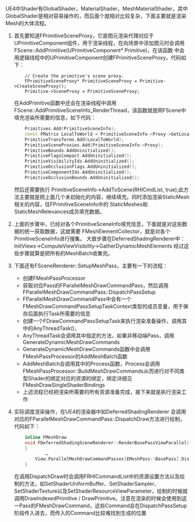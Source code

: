   UE4中Shader有GlobalShader，MaterialShader，MeshMaterialShader，其中GlobalShader是相对容易操作的，而后面个就相对比较复杂，下面主要就是渲染Mesh的大体流程。

1. 首先要知道FPrimitiveSceneProxy，它是图元渲染代理对应于UPrimitiveComponent组件，用于渲染线程，在向场景中添加图元时会调用FScene::AddPrimitive(UPrimitiveComponent* Primitive)，在该函数     中会用逻辑线程中的UPrimitiveComponent创建FPrimitiveSceneProxy，代码如下：
    ```
        // Create the primitive's scene proxy.
        FPrimitiveSceneProxy* PrimitiveSceneProxy = Primitive->CreateSceneProxy();
        Primitive->SceneProxy = PrimitiveSceneProxy;
    ```
    在AddPrimitive函数中还会在渲染线程中调用
    FScene::AddPrimitiveSceneInfo_RenderThread，该函数就是网FScene中填充渲染所需要的信息，如下代码：
    ```cpp
        Primitives.Add(PrimitiveSceneInfo);
        const FMatrix LocalToWorld = PrimitiveSceneInfo->Proxy->GetLocalToWorld();
        PrimitiveTransforms.Add(LocalToWorld);
        PrimitiveSceneProxies.Add(PrimitiveSceneInfo->Proxy);
        PrimitiveBounds.AddUninitialized();
        PrimitiveFlagsCompact.AddUninitialized();
        PrimitiveVisibilityIds.AddUninitialized();
        PrimitiveOcclusionFlags.AddUninitialized();
        PrimitiveComponentIds.AddUninitialized();
        PrimitiveOcclusionBounds.AddUninitialized();
    ```
    然后还需要执行 PrimitiveSceneInfo->AddToScene(RHICmdList, true);此方法主要就是把上面几个未初始化的内容，继续填充。同时添加渲染StaticMesh相关的内容，往FPrimitiveSceneInfo中的 StaticMeshes和StaticMeshRelevances成员填充数据。

2. 上面的步骤中，已经对各个PrimitiveSceneInfo填充信息，下面就是对这些数据的统一获取数据，这就需要 FMeshElementCollector，就是对各个PrimitiveSceneInfo进行搜集。
    大致步骤在DeferredShadingRenderer中：InitViews->ComputeViewVisibility->GatherDynamicMeshElements 经过这些步骤就算是把所有的MeshBatch收集完。

3. 下面还有FSceneRenderer::SetupMeshPass，主要有一下的流程：
	+ 创建FMeshPassProcessor
	+ 获取对应Pass的FParallelMeshDrawCommandPass，然后调用FParallelMeshDrawCommandPass::DispatchPassSetup
	+ FParallelMeshDrawCommandPass中会有一个FMeshDrawCommandPassSetupTaskContext类型的成员变量，用于保存后面执行Task所需要的信息
	+ 创建一个FDrawCommandPassSetupTask来执行渲染准备操作，调用其中的AnyThreadTask()，
	+ AnyThreadTask会调用其中指定的方法，如果非移动端Pass，调用GenerateDynamicMeshDrawCommands
	+ GenerateDynamicMeshDrawCommands函数中会调用FMeshPassProcessor的AddMeshBatch函数
	+ AddMeshBatch会调用其中的Process函数，Process会调用FMeshPassProcessor::BuildMeshDrawCommands从而进行对不同类型Shader的绑定对应的资源的绑定，绑定详细见  FMeshDrawSingleShaderBindings
	+ 上述流程已经把渲染所需要的所有资源准备完成，接下来就是执行渲染工作
4. 实际调度渲染操作，在UE4的渲染器中如DeferredShadingRenderer 会调用对应的FParallelMeshDrawCommandPass::DispatchDraw方法进行绘制，代码如下：
    ```cpp
        inline FMeshDraw 
        void FDeferredShadingSceneRenderer::RenderBasePassViewParallel(FViewInfo& View, FRHICommandListImmediate& ParentCmdList, FExclusiveDepthStencil::Type BasePassDepthStencilAccess, const FMeshPassProcessorRenderState& InDrawRenderState)
        {
                …
            View.ParallelMeshDrawCommandPasses[EMeshPass::BasePass].DispatchDraw(&ParallelSet, ParentCmdList);
        }
    ```
    在调用DispatchDraw时会调用FRHICommandList中的资源设置方法以及绘制的方法，如SetShaderUniformBuffer、SetShaderSampler、SetShaderTexture以及SetShaderResourceViewParameter，绘制的时候就调用DrawIndexedPrimitive / DrawPrimitive。注意在渲染的时候会使用到这一Pass的FMeshDrawCommand，这些Command会在DispatchPassSetup阶段传入进去，而传入的Command比较难找到生成的位置
